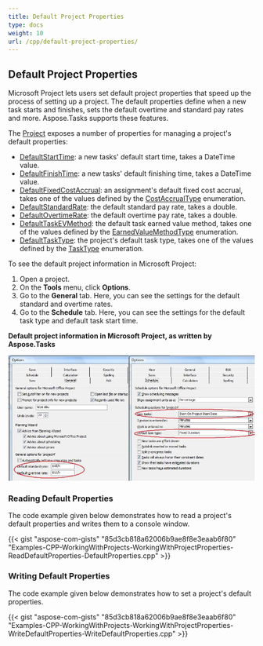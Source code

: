 ```yaml
---
title: Default Project Properties
type: docs
weight: 10
url: /cpp/default-project-properties/
---
```


## **Default Project Properties**
Microsoft Project lets users set default project properties that speed up the process of setting up a project. The default properties define when a new task starts and finishes, sets the default overtime and standard pay rates and more. Aspose.Tasks supports these features.

The [Project](https://apireference.aspose.com/tasks/cpp/class/aspose.tasks.project/) exposes a number of properties for managing a project's default properties:

- [DefaultStartTime](): a new tasks' default start time, takes a DateTime value.
- [DefaultFinishTime](): a new tasks' default finishing time, takes a DateTime value.
- [DefaultFixedCostAccrual](): an assignment's default fixed cost accrual, takes one of the values defined by the [CostAccrualType]() enumeration.
- [DefaultStandardRate](): the default standard pay rate, takes a double.
- [DefaultOvertimeRate](): the default overtime pay rate, takes a double.
- [DefaultTaskEVMethod](): the default task earned value method, takes one of the values defined by the [EarnedValueMethodType]() enumeration.
- [DefaultTaskType](): the project's default task type, takes one of the values defined by the [TaskType]() enumeration.

To see the default project information in Microsoft Project:

1. Open a project.
2. On the **Tools** menu, click **Options**.
3. Go to the **General** tab.
   Here, you can see the settings for the default standard and overtime rates.
4. Go to the **Schedule** tab.
   Here, you can see the settings for the default task type and default task start time.

**Default project information in Microsoft Project, as written by Aspose.Tasks** 

![show default project properties in Microsoft Project](working-with-project-properties_2.png)
### **Reading Default Properties**
The code example given below demonstrates how to read a project's default properties and writes them to a console window.

{{< gist "aspose-com-gists" "85d3cb818a62006b9ae8f8e3eaab6f80" "Examples-CPP-WorkingWithProjects-WorkingWithProjectProperties-ReadDefaultProperties-DefaultProperties.cpp" >}}
### **Writing Default Properties**
The code example given below demonstrates how to set a project's default properties.

{{< gist "aspose-com-gists" "85d3cb818a62006b9ae8f8e3eaab6f80" "Examples-CPP-WorkingWithProjects-WorkingWithProjectProperties-WriteDefaultProperties-WriteDefaultProperties.cpp" >}}

